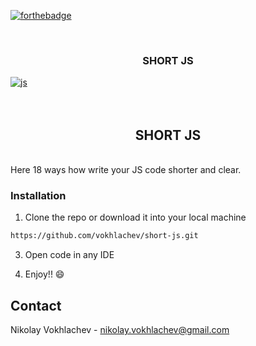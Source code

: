 [![forthebadge](https://forthebadge.com/images/badges/uses-js.svg)](https://forthebadge.com)

<br />
<p align="center">

  <h3 align="center"> SHORT JS </h3>
  
 <a href="https://ibb.co/VNhK8pB"><img src="https://i.ibb.co/vBrt8vz/js.png" alt="js" border="0"></a><br /><a target='_blank' href='https://imgbb.com/'></a><br />
<br />
 </p>

<h2 align="center"> SHORT JS </h2>
<br />
Here 18 ways how write your JS code shorter and clear.

### Installation

1. Clone the repo or download it into your local machine
```sh
https://github.com/vokhlachev/short-js.git
```
3. Open code in any IDE

4. Enjoy!! :smile:

## Contact

Nikolay Vokhlachev - nikolay.vokhlachev@gmail.com

